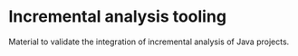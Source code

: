 # Incremental analysis tooling
Material to validate the integration of incremental analysis of Java projects.
